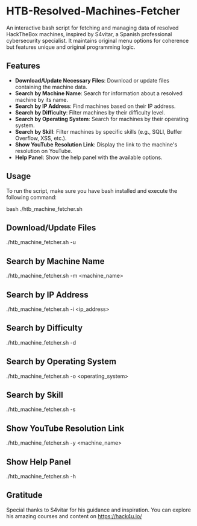 # HTB-Resolved-Machines-Fetcher
An interactive bash script for fetching and managing data of resolved HackTheBox machines, inspired by S4vitar, a Spanish professional cybersecurity specialist. It maintains original menu options for coherence but features unique and original programming logic.

## Features

- **Download/Update Necessary Files**: Download or update files containing the machine data.
- **Search by Machine Name**: Search for information about a resolved machine by its name.
- **Search by IP Address**: Find machines based on their IP address.
- **Search by Difficulty**: Filter machines by their difficulty level.
- **Search by Operating System**: Search for machines by their operating system.
- **Search by Skill**: Filter machines by specific skills (e.g., SQLI, Buffer Overflow, XSS, etc.).
- **Show YouTube Resolution Link**: Display the link to the machine's resolution on YouTube.
- **Help Panel**: Show the help panel with the available options.

## Usage

To run the script, make sure you have bash installed and execute the following command:

bash
./htb_machine_fetcher.sh

## Download/Update Files
./htb_machine_fetcher.sh -u

## Search by Machine Name
./htb_machine_fetcher.sh -m <machine_name>

## Search by IP Address
./htb_machine_fetcher.sh -i <ip_address>

## Search by Difficulty
./htb_machine_fetcher.sh -d <difficulty>

## Search by Operating System
./htb_machine_fetcher.sh -o <operating_system>

## Search by Skill
./htb_machine_fetcher.sh -s <skill>

## Show YouTube Resolution Link
./htb_machine_fetcher.sh -y <machine_name>

## Show Help Panel
./htb_machine_fetcher.sh -h

## Gratitude

Special thanks to S4vitar for his guidance and inspiration. You can explore his amazing courses and content on https://hack4u.io/

